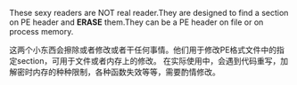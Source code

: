 These sexy readers are NOT real reader.They are designed to find a section on PE header and **ERASE** them.They can be a PE header on file or on process memory.

这两个小东西会擦除或者修改或者干任何事情。他们用于修改PE格式文件中的指定section，可用于文件或者内存上的修改。
在实际使用中，会遇到代码重写，加解密时内存的种种限制，各种函数失效等等，需要酌情修改。
